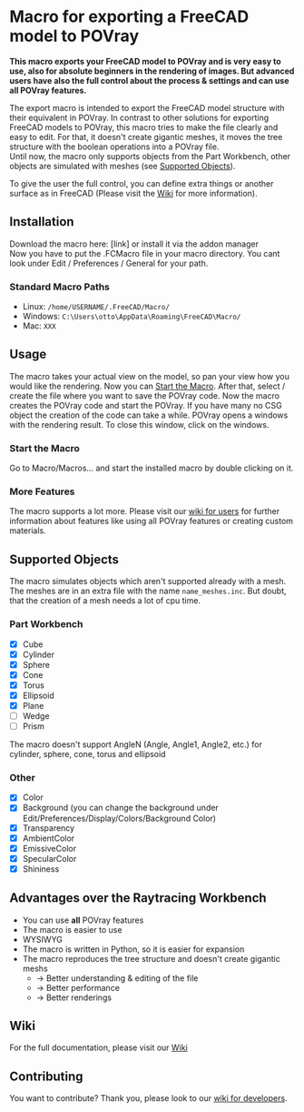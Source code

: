 # Macro for exporting a FreeCAD model to POVray

**This macro exports your FreeCAD model to POVray and is very easy to use, also for absolute beginners in the rendering of images. But advanced users have also the full control about the process & settings and can use all POVray features.**

The export macro is intended to export the FreeCAD model structure with their equivalent in POVray.
In contrast to other solutions for exporting FreeCAD models to POVray, this macro tries to make the file clearly and easy to edit. For that, it doesn't create gigantic meshes, it moves the tree structure with the boolean operations into a POVray file.  
Until now, the macro only supports objects from the Part Workbench, other objects are simulated with meshes (see [Supported Objects](#supportedObjects)).

To give the user the full control, you can define extra things or another surface as in FreeCAD (Please visit the [Wiki](doc/user.md) for more information).


## Installation
Download the macro here: [link] or install it via the addon manager  
Now you have to put the .FCMacro file in your macro directory. You cant look under Edit / Preferences / General for your path.
### Standard Macro Paths
* Linux: `/home/USERNAME/.FreeCAD/Macro/`  
* Windows: `C:\Users\otto\AppData\Roaming\FreeCAD\Macro/`
* Mac: `XXX`

## Usage
The macro takes your actual view on the model, so pan your view how you would like the rendering. Now you can [Start the Macro](#startTheMacro). After that, select / create the file where you want to save the POVray code. Now the macro creates the POVray code and start the POVray. If you have many no CSG object the creation of the code can take a while. POVray opens a windows with the rendering result. To close this window, click on the windows.

<a name="startTheMacro"></a>
### Start the Macro
Go to Macro/Macros… and start the installed macro by double clicking on it.

### More Features
The macro supports a lot more. Please visit our [wiki for users](doc/user.md) for further information about features like using all POVray features or creating custom materials.

<a name="supportedObjects"></a>
## Supported Objects
The macro simulates objects which aren't supported already with a mesh. The meshes are in an extra file with the name `name_meshes.inc`. But doubt, that the creation of a mesh needs a lot of cpu time.


### Part Workbench
- [x] Cube
- [x] Cylinder
- [x] Sphere
- [x] Cone
- [x] Torus
- [x] Ellipsoid
- [x] Plane
- [ ] Wedge
- [ ] Prism

The macro doesn't support AngleN (Angle, Angle1, Angle2, etc.) for cylinder, sphere, cone, torus and ellipsoid

### Other
- [x] Color
- [x] Background (you can change the background under Edit/Preferences/Display/Colors/Background Color)
- [x] Transparency
- [x] AmbientColor
- [x] EmissiveColor
- [x] SpecularColor
- [x] Shininess

## Advantages over the Raytracing Workbench
* You can use **all** POVray features
* The macro is easier to use
* WYSIWYG
* The macro is written in Python, so it is easier for expansion
* The macro reproduces the tree structure and doesn't create gigantic meshs
  * → Better understanding & editing of the file
  * → Better performance
  * → Better renderings

## Wiki
For the full documentation, please visit our [Wiki](doc/index.md)

## Contributing
You want to contribute? Thank you, please look to our [wiki for developers](doc/developer.md).
